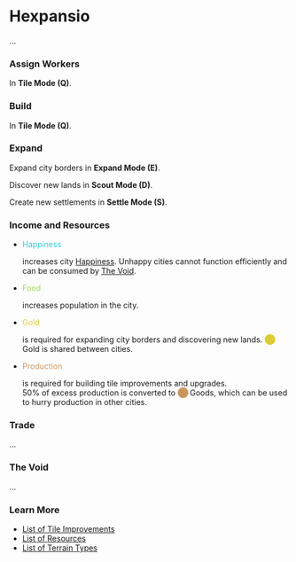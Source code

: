 
# Hexpansio

...


### Assign Workers

In **Tile Mode (Q)**.


### Build

In **Tile Mode (Q)**.


### Expand

Expand city borders in **Expand Mode (E)**.

Discover new lands in **Scout Mode (D)**.

Create new settlements in **Settle Mode (S)**.


### Income and Resources

* <span style="color:#33ccdd">Happiness</span>

	increases city [Happiness](happiness.html). Unhappy cities cannot function efficiently and can be consumed by [The Void](#the-void).

* <span style="color:#99dd55">Food</span>

	increases population in the city.

* <span style="color:#ddcc33">Gold</span>

	is required for expanding city borders and discovering new lands. <span title="Gold" style="color:#ddcc33">&#11044;</span>&thinsp;Gold is shared between cities.

* <span style="color:#cb965d">Production</span>

	is required for building tile improvements and upgrades.  
	50% of excess production is converted to <span title="Goods" style="color:#cb965d">&#11044;</span>&thinsp;Goods, which can be used to hurry production in other cities.


### Trade

...


### The Void

...

### Learn More

* [List of Tile Improvements](improvements.html)
* [List of Resources](resources.html)
* [List of Terrain Types](terrain.html)
